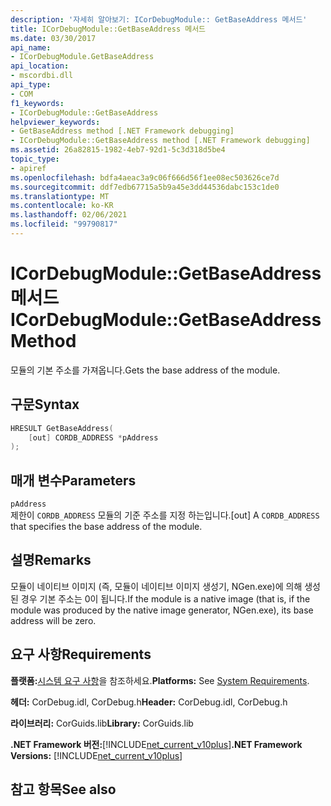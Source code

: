```yaml
---
description: '자세히 알아보기: ICorDebugModule:: GetBaseAddress 메서드'
title: ICorDebugModule::GetBaseAddress 메서드
ms.date: 03/30/2017
api_name:
- ICorDebugModule.GetBaseAddress
api_location:
- mscordbi.dll
api_type:
- COM
f1_keywords:
- ICorDebugModule::GetBaseAddress
helpviewer_keywords:
- GetBaseAddress method [.NET Framework debugging]
- ICorDebugModule::GetBaseAddress method [.NET Framework debugging]
ms.assetid: 26a82815-1982-4eb7-92d1-5c3d318d5be4
topic_type:
- apiref
ms.openlocfilehash: bdfa4aeac3a9c06f666d56f1ee08ec503626ce7d
ms.sourcegitcommit: ddf7edb67715a5b9a45e3dd44536dabc153c1de0
ms.translationtype: MT
ms.contentlocale: ko-KR
ms.lasthandoff: 02/06/2021
ms.locfileid: "99790817"
---
```

# <a name="icordebugmodulegetbaseaddress-method"></a><span data-ttu-id="bec46-103">ICorDebugModule::GetBaseAddress 메서드</span><span class="sxs-lookup"><span data-stu-id="bec46-103">ICorDebugModule::GetBaseAddress Method</span></span>

<span data-ttu-id="bec46-104">모듈의 기본 주소를 가져옵니다.</span><span class="sxs-lookup"><span data-stu-id="bec46-104">Gets the base address of the module.</span></span>  
  
## <a name="syntax"></a><span data-ttu-id="bec46-105">구문</span><span class="sxs-lookup"><span data-stu-id="bec46-105">Syntax</span></span>  
  
```cpp  
HRESULT GetBaseAddress(  
    [out] CORDB_ADDRESS *pAddress  
);  
```  
  
## <a name="parameters"></a><span data-ttu-id="bec46-106">매개 변수</span><span class="sxs-lookup"><span data-stu-id="bec46-106">Parameters</span></span>  

 `pAddress`  
 <span data-ttu-id="bec46-107">제한이 `CORDB_ADDRESS` 모듈의 기준 주소를 지정 하는입니다.</span><span class="sxs-lookup"><span data-stu-id="bec46-107">[out] A `CORDB_ADDRESS` that specifies the base address of the module.</span></span>  
  
## <a name="remarks"></a><span data-ttu-id="bec46-108">설명</span><span class="sxs-lookup"><span data-stu-id="bec46-108">Remarks</span></span>  

 <span data-ttu-id="bec46-109">모듈이 네이티브 이미지 (즉, 모듈이 네이티브 이미지 생성기, NGen.exe)에 의해 생성 된 경우 기본 주소는 0이 됩니다.</span><span class="sxs-lookup"><span data-stu-id="bec46-109">If the module is a native image (that is, if the module was produced by the native image generator, NGen.exe), its base address will be zero.</span></span>  
  
## <a name="requirements"></a><span data-ttu-id="bec46-110">요구 사항</span><span class="sxs-lookup"><span data-stu-id="bec46-110">Requirements</span></span>  

 <span data-ttu-id="bec46-111">**플랫폼:**[시스템 요구 사항](../../get-started/system-requirements.md)을 참조하세요.</span><span class="sxs-lookup"><span data-stu-id="bec46-111">**Platforms:** See [System Requirements](../../get-started/system-requirements.md).</span></span>  
  
 <span data-ttu-id="bec46-112">**헤더:** CorDebug.idl, CorDebug.h</span><span class="sxs-lookup"><span data-stu-id="bec46-112">**Header:** CorDebug.idl, CorDebug.h</span></span>  
  
 <span data-ttu-id="bec46-113">**라이브러리:** CorGuids.lib</span><span class="sxs-lookup"><span data-stu-id="bec46-113">**Library:** CorGuids.lib</span></span>  
  
 <span data-ttu-id="bec46-114">**.NET Framework 버전:**[!INCLUDE[net_current_v10plus](../../../../includes/net-current-v10plus-md.md)]</span><span class="sxs-lookup"><span data-stu-id="bec46-114">**.NET Framework Versions:** [!INCLUDE[net_current_v10plus](../../../../includes/net-current-v10plus-md.md)]</span></span>  
  
## <a name="see-also"></a><span data-ttu-id="bec46-115">참고 항목</span><span class="sxs-lookup"><span data-stu-id="bec46-115">See also</span></span>

